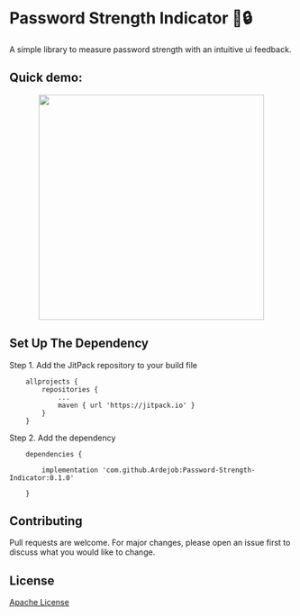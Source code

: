 # Password Strength Indicator :muscle::lock:
A simple library to measure password strength with an intuitive ui feedback.


## Quick demo:
<p align="center"><a><img src="https://github.com/mayokunthefirst/Password-Strength-Indicator/blob/mayo-gif/GIF/PSIE.gif" width="400"></a></p>


Set Up The Dependency
--------------------
Step 1. Add the JitPack repository to your build file

```
	allprojects {
		repositories {
			...
			maven { url 'https://jitpack.io' }
		}
	}

```

Step 2. Add the dependency

```
    dependencies {
        
        implementation 'com.github.Ardejob:Password-Strength-Indicator:0.1.0'
        
    }
``` 


## Contributing
Pull requests are welcome. For major changes, please open an issue first to discuss what you would like to change.


## License
[Apache License](http://www.apache.org/licenses/)